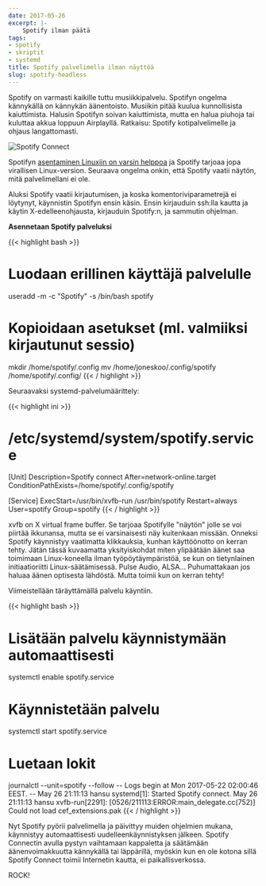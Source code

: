 ```yaml
---
date: 2017-05-26
excerpt: |-
    Spotify ilman päätä
tags:
- spotify
- skriptit
- systemd
title: Spotify palvelimella ilman näyttöä
slug: spotify-headless
---
```


Spotify on varmasti kaikille tuttu musiikkipalvelu. Spotifyn
ongelma kännykällä on kännykän äänentoisto. Musiikin pitää kuulua
kunnollisista kaiuttimista. Halusin Spotifyn soivan kaiuttimista,
mutta en halua piuhoja tai kuluttaa akkua loppuun Airplayllä.
Ratkaisu: Spotify kotipalvelimelle ja ohjaus langattomasti.

<!--more-->

![Spotify Connect](/blog/img/2017-05-26-spotify.jpg "Spotify läppärillä ohjaa palvelinta")

Spotifyn [asentaminen Linuxiin on varsin helppoa](https://www.spotify.com/us/download/linux/)
ja Spotify tarjoaa jopa virallisen Linux-version.
Seuraava ongelma onkin, että Spotify vaatii näytön, mitä palvelimellani ei ole.

Aluksi Spotify vaatii kirjautumisen, ja koska komentoriviparametrejä
ei löytynyt, käynnistin Spotifyn ensin käsin.
Ensin kirjauduin ssh:lla kautta ja käytin X-edelleenohjausta, kirjauduin
Spotify:n, ja sammutin ohjelman.

<strong>Asennetaan Spotify palveluksi</strong>

{{< highlight bash >}}
# Luodaan erillinen käyttäjä palvelulle
useradd -m -c "Spotify" -s /bin/bash spotify
# Kopioidaan asetukset (ml. valmiiksi kirjautunut sessio)
mkdir /home/spotify/.config
mv /home/joneskoo/.config/spotify /home/spotify/.config/
{{< / highlight >}}

Seuraavaksi systemd-palvelumäärittely:

{{< highlight ini >}}
# /etc/systemd/system/spotify.service
[Unit]
Description=Spotify connect
After=network-online.target
ConditionPathExists=/home/spotify/.config/spotify

[Service]
ExecStart=/usr/bin/xvfb-run /usr/bin/spotify
Restart=always
User=spotify
Group=spotify
{{< / highlight >}}

xvfb on X virtual frame buffer. Se tarjoaa Spotifylle "näytön"
jolle se voi piirtää ikkunansa, mutta se ei varsinaisesti näy kuitenkaan
missään. Onneksi Spotify käynnistyy vaatimatta klikkauksia, kunhan
käyttöönotto on kerran tehty.
Jätän tässä kuvaamatta yksityiskohdat miten ylipäätään äänet saa toimimaan
Linux-koneella ilman työpöytäympäristöä, se kun on tietynlainen initiaatioriitti
Linux-säätämisessä. Pulse Audio, ALSA… Puhumattakaan jos haluaa äänen
optisesta lähdöstä. Mutta toimii kun on kerran tehty!

Viimeistellään täräyttämällä palvelu käyntiin.

{{< highlight bash >}}
# Lisätään palvelu käynnistymään automaattisesti
systemctl enable spotify.service
# Käynnistetään palvelu
systemctl start spotify.service
# Luetaan lokit
journalctl --unit=spotify --follow
-- Logs begin at Mon 2017-05-22 02:00:46 EEST. --
May 26 21:11:13 hansu systemd[1]: Started Spotify connect.
May 26 21:11:13 hansu xvfb-run[2291]: [0526/211113:ERROR:main_delegate.cc(752)] Could not load cef_extensions.pak
{{< / highlight >}}



Nyt Spotify pyörii palvelimella ja päivittyy muiden ohjelmien mukana,
käynnistyy automaattisesti uudelleenkäynnistyksen jälkeen. Spotify Connectin
avulla pystyn vaihtamaan kappaletta ja säätämään äänenvoimakkuutta kännykällä
tai läppärillä, myöskin kun en ole kotona sillä Spotify Connect toimii
Internetin kautta, ei paikallisverkossa.

ROCK!
